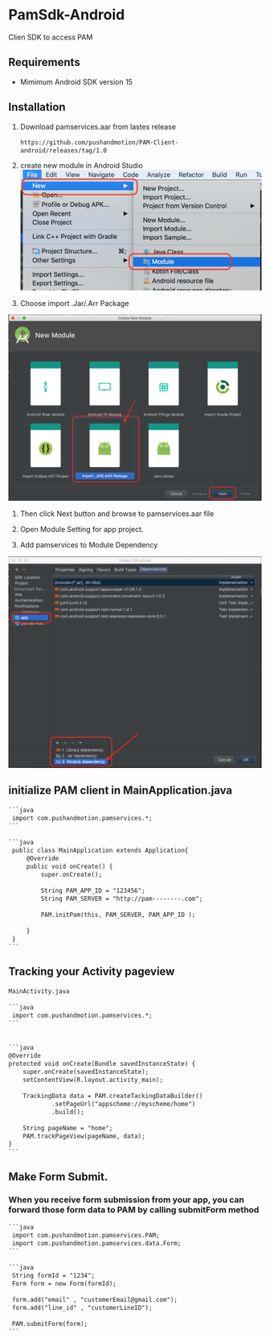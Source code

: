 # PamSdk-Android
Clien SDK to access PAM

## Requirements

 * Mimimum Android SDK version 15

## Installation

 1. Download pamservices.aar from lastes release

    ```
    https://github.com/pushandmotion/PAM-Client-android/releases/tag/1.0
    ```
    
 1. create new module in Android Studio
 ![create new module](https://raw.githubusercontent.com/pushandmotion/PAM-Client-android/master/readme_image/new_module.png)

 1. Choose import .Jar/.Arr Package
 
 ![import arr](https://raw.githubusercontent.com/pushandmotion/PAM-Client-android/master/readme_image/import.png)
 
 1. Then click Next button and browse to pamservices.aar file
 
 1. Open Module Setting for app project.
 
 1. Add pamservices to Module Dependency
 
 ![add pamservice to module dependency](https://raw.githubusercontent.com/pushandmotion/PAM-Client-android/master/readme_image/dependency.png)
 

## initialize PAM client in MainApplication.java
 
    ```java
     import com.pushandmotion.pamservices.*;
    ```
 
    ```java
     public class MainApplication extends Application{
         @Override
         public void onCreate() {
             super.onCreate();

             String PAM_APP_ID = "123456";
             String PAM_SERVER = "http://pam--------.com";

             PAM.initPam(this, PAM_SERVER, PAM_APP_ID );

         }
     }   
    ```
    
## Tracking your Activity pageview 
 
    MainActivity.java
    
    ```java
     import com.pushandmotion.pamservices.*;
    ```
   
   
    ```java
    @Override
    protected void onCreate(Bundle savedInstanceState) {
        super.onCreate(savedInstanceState);
        setContentView(R.layout.activity_main);

        TrackingData data = PAM.createTackingDataBuilder()
                .setPageUrl("appscheme://myscheme/home")
                .build();
        
        String pageName = "home";
        PAM.trackPageView(pageName, data);
    }
    ```

## Make Form Submit. 

### When you receive form submission from your app, you can forward those form data to PAM by calling submitForm method

    ```java
     import com.pushandmotion.pamservices.PAM;
     import com.pushandmotion.pamservices.data.Form;
    ```

    ```java
     String formId = "1234";
     Form form = new Form(formId);

     form.add("email" , "customerEmail@gmail.com");
     form.add("line_id" , "customerLineID");

     PAM.submitForm(form);
    ```
